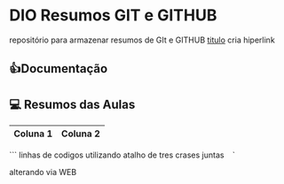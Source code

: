 
# DIO Resumos GIT e GITHUB

repositório para armazenar resumos de GIt e GITHUB
[titulo](link) cria hiperlink

## 👍Documentação
## 💻 Resumos das Aulas

|Coluna 1| Coluna 2|
|---------| ----------|

``` linhas de codigos utilizando atalho de tres crases juntas ` ` `

alterando via WEB
